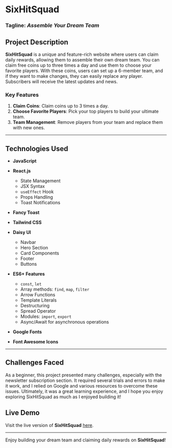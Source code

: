 # SixHitSquad

### Tagline: *Assemble Your Dream Team*

## Project Description

**SixHitSquad** is a unique and feature-rich website where users can claim daily rewards, allowing them to assemble their own dream team. You can claim free coins up to three times a day and use them to choose your favorite players. With these coins, users can set up a 6-member team, and if they want to make changes, they can easily replace any player. Subscribers will receive the latest updates and news.

### Key Features

1. **Claim Coins**: Claim coins up to 3 times a day.
2. **Choose Favorite Players**: Pick your top players to build your ultimate team.
3. **Team Management**: Remove players from your team and replace them with new ones.

---

## Technologies Used

- **JavaScript**
- **React.js**  
   - State Management
   - JSX Syntax
   - `useEffect` Hook
   - Props Handling
   - Toast Notifications

- **Fancy Toast**
- **Tailwind CSS**
- **Daisy UI**  
   - Navbar
   - Hero Section
   - Card Components
   - Footer
   - Buttons

- **ES6+ Features**  
   - `const`, `let`
   - Array methods: `find`, `map`, `filter`
   - Arrow Functions
   - Template Literals
   - Destructuring
   - Spread Operator
   - Modules: `import`, `export`
   - Async/Await for asynchronous operations

- **Google Fonts**
- **Font Awesome Icons**

---

## Challenges Faced

As a beginner, this project presented many challenges, especially with the newsletter subscription section. It required several trials and errors to make it work, and I relied on Google and various resources to overcome these issues. Ultimately, it was a great learning experience, and I hope you enjoy exploring SixHitSquad as much as I enjoyed building it!

## Live Demo

Visit the live version of **SixHitSquad** [here](http://SixHitSquad.surge.sh).

---

Enjoy building your dream team and claiming daily rewards on **SixHitSquad**!
